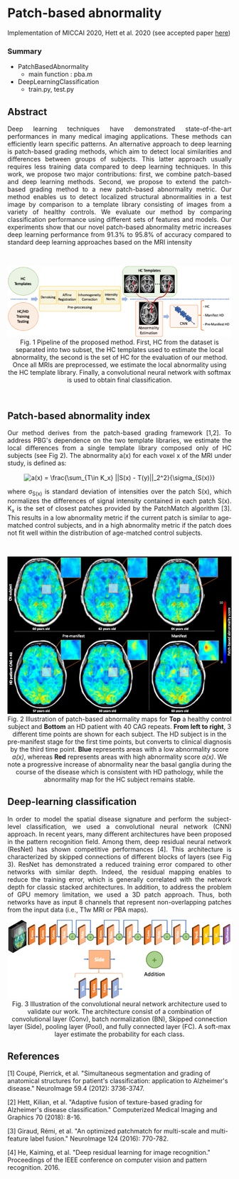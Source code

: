 # Patch-based abnormality


<p>Implementation of MICCAI 2020, Hett et al. 2020 (see accepted paper <a href="https://github.com/hettk/patch-based_abnormality/raw/master/Local_dissimilarity_helps_deep_learning_for_the_classification_of_Huntington_disease.pdf">here</a>)</p>


### Summary
- PatchBasedAbnormality
    - main function : pba.m
- DeepLearningClassification
    - train.py, test.py



## Abstract
<p align="justify">Deep learning techniques have demonstrated state-of-the-art performances in many medical imaging applications. These methods can efficiently learn specific patterns. An alternative approach to deep learning is patch-based grading methods, which aim to detect local similarities and differences between groups of subjects. This latter approach usually requires less training data compared to deep learning techniques. In this work, we propose two major contributions: first, we combine patch-based and deep learning methods. Second, we propose to extend the patch-based grading method to a new patch-based abnormality metric. Our method enables us to detect localized structural abnormalities in a test image by comparison to a template library consisting of images from a variety of healthy controls.  We evaluate our method by comparing classification performance using different sets of features and models. Our experiments show that our novel patch-based abnormality metric increases deep learning performance from 91.3% to 95.8% of accuracy compared to standard deep learning approaches based on the MRI intensity</p>

<br>

<p align="center"><img src="figures/pipeline.png" width="600"><br>
Fig. 1 Pipeline of the proposed method. First, HC from the dataset is separated into two subset, the HC templates used to estimate the local abnormality, the second is the set of HC for the evaluation of our method. Once all MRIs are preprocessed, we estimate the local abnormality using the HC template library. Finally, a convolutional neural network with softmax is used to obtain final classification.</p>
<br>

## Patch-based abnormality index

<p align="justify">Our method derives from the patch-based grading framework [1,2]. To address PBG's dependence on the two template libraries, we estimate the local differences from a single template library composed only of HC subjects (see Fig 2). The abnormality a(x) for each voxel x of the MRI under study, is defined as:</p>
<p align="center"><img src="https://latex.codecogs.com/svg.latex?a(x)%20=%20\frac{\sum_{T\in%20K_x}%20||S(x)%20-%20T(y)||_2^2}{\sigma_{S(x)}}" align="center" border="0" alt="a(x) = \frac{\sum_{T\in K_x} ||S(x) - T(y)||_2^2}{\sigma_{S(x)}}"/></p>
<p align="justify">where &sigma;<sub>S(x)</sub> is standard deviation of intensities over the patch S(x), which normalizes the differences of signal intensity contained in each patch S(x). K<sub>x</sub> is the set of closest patches provided by the PatchMatch algorithm [3].  This results in a low abnormality metric if the current patch is similar to age-matched control subjects, and in a high abnormality metric if the patch does not fit well within the distribution of age-matched control subjects. </p>
<br>

<p align="center"><img src="figures/pbd_illustration.png" width="600"><br>
Fig. 2 Illustration of patch-based abnormality maps for <b>Top</b> a healthy control subject and <b>Bottom</b> an HD patient with 40 CAG repeats. <b>From left to right</b>, 3 different time points are shown for each subject. The HD subject is in the pre-manifest stage for the first time points, but converts to clinical diagnosis by the third time point. <b>Blue</b> represents areas with a low abnormality score <i>a(x)</i>, whereas <b>Red</b> represents areas with high abnormality score <i>a(x)</i>. We note a progressive increase of abnormality near the basal ganglia during the course of the disease which is consistent with HD pathology, while the abnormality map for the HC subject remains stable.</p>

## Deep-learning classification

<p align="justify">In order to model the spatial disease signature and perform the subject-level classification, we used a convolutional neural network (CNN) approach. In recent years, many different architectures have been proposed in the pattern recognition field. Among them, deep residual neural network (ResNet) has shown competitive performances [4]. This architecture is characterized by skipped connections of different blocks of layers (see Fig 3). ResNet has demonstrated a reduced training error compared to other networks with similar depth. Indeed, the residual mapping enables to reduce the training error, which is generally correlated with the network depth for classic stacked architectures. In addition, to address the problem of GPU memory limitation, we used a 3D patch approach. Thus, both networks have as input 8 channels that represent non-overlapping patches from the input data (i.e., T1w MRI or PBA maps).</p>

<p align="center"><img src="figures/network.png" width="600"><br>
Fig. 3 Illustration of the convolutional neural network architecture used to validate our work. The architecture consist of a combination of convolutional layer (Conv), batch normalization (BN), Skipped connection layer (Side), pooling layer (Pool), and fully connected layer (FC). A soft-max layer estimate the probability for each class.</p>


## References
[1] Coupé, Pierrick, et al. "Simultaneous segmentation and grading of anatomical structures for patient's classification: application to Alzheimer's disease." NeuroImage 59.4 (2012): 3736-3747.

[2] Hett, Kilian, et al. "Adaptive fusion of texture-based grading for Alzheimer's disease classification." Computerized Medical Imaging and Graphics 70 (2018): 8-16.

[3] Giraud, Rémi, et al. "An optimized patchmatch for multi-scale and multi-feature label fusion." NeuroImage 124 (2016): 770-782.

[4] He, Kaiming, et al. "Deep residual learning for image recognition." Proceedings of the IEEE conference on computer vision and pattern recognition. 2016.
